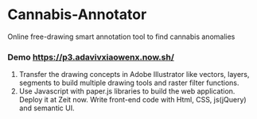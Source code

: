 # Cannabis-Annotator
Online free-drawing smart annotation tool to find cannabis anomalies
### Demo https://p3.adavivxiaowenx.now.sh/
1. Transfer the drawing concepts in Adobe Illustrator like vectors, layers, segments to build multiple drawing tools and raster filter functions.
2. Use Javascript with paper.js libraries to build the web application. Deploy it at Zeit now. Write front-end code with Html, CSS, js(jQuery) and semantic UI.
